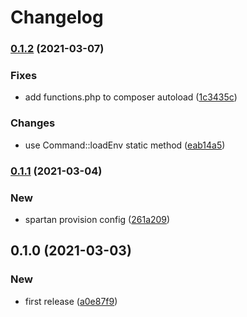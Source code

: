 # Changelog
### [0.1.2](https://github.com/spartan/i18n/compare/v0.1.1...v0.1.2) (2021-03-07)


### Fixes

* add functions.php to composer autoload ([1c3435c](https://github.com/spartan/i18n/commit/1c3435cb820c6b3f944b27899d4d7f7a612f811d))


### Changes

* use Command::loadEnv static method ([eab14a5](https://github.com/spartan/i18n/commit/eab14a50e288f14bc40ef6098af1f91ebc054c3d))

### [0.1.1](https://github.com/spartan/i18n/compare/v0.1.0...v0.1.1) (2021-03-04)


### New

* spartan provision config ([261a209](https://github.com/spartan/i18n/commit/261a2095c3b8654626325a3c45613cebb09a64c9))

## 0.1.0 (2021-03-03)


### New

* first release ([a0e87f9](https://github.com/spartan/i18n/commit/a0e87f90be7ba8cb9d2b385ac5fec9ab96f5d2be))
